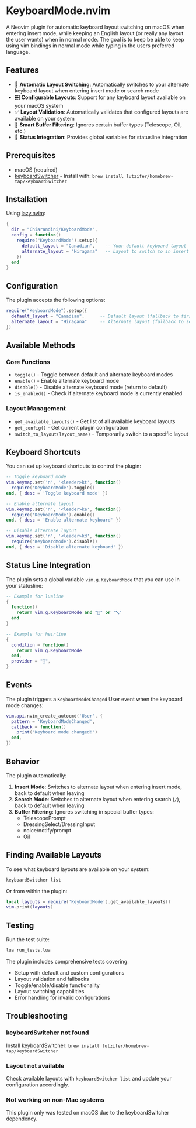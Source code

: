 # KeyboardMode.nvim

A Neovim plugin for automatic keyboard layout switching on macOS when entering insert
mode, while keeping an English layout (or really any layout the user wants) when in normal
mode. The goal is to keep be able to keep using vim bindings in normal mode while typing
in the users preferred language.


## Features

- 🔄 **Automatic Layout Switching**: Automatically switches to your alternate keyboard layout when entering insert mode or search mode
- 🎛️ **Configurable Layouts**: Support for any keyboard layout available on your macOS system
- ✅ **Layout Validation**: Automatically validates that configured layouts are available on your system
- 🚫 **Smart Buffer Filtering**: Ignores certain buffer types (Telescope, Oil, etc.)
- 📡 **Status Integration**: Provides global variables for statusline integration

## Prerequisites

- macOS (required)
- [keyboardSwitcher](https://github.com/lutzifer/homebrew-tap) - Install with: `brew install lutzifer/homebrew-tap/keyboardSwitcher`

## Installation

Using [lazy.nvim](https://github.com/folke/lazy.nvim):

```lua
{
  dir = "Chiarandini/KeyboardMode",
  config = function()
    require("KeyboardMode").setup({
      default_layout = "Canadian",    -- Your default keyboard layout
      alternate_layout = "Hiragana"   -- Layout to switch to in insert mode
    })
  end
}
```

## Configuration

The plugin accepts the following options:

```lua
require("KeyboardMode").setup({
  default_layout = "Canadian",      -- Default layout (fallback to first available)
  alternate_layout = "Hiragana"     -- Alternate layout (fallback to second available)
})
```

## Available Methods

### Core Functions

- `toggle()` - Toggle between default and alternate keyboard modes
- `enable()` - Enable alternate keyboard mode
- `disable()` - Disable alternate keyboard mode (return to default)
- `is_enabled()` - Check if alternate keyboard mode is currently enabled

### Layout Management

- `get_available_layouts()` - Get list of all available keyboard layouts
- `get_config()` - Get current plugin configuration
- `switch_to_layout(layout_name)` - Temporarily switch to a specific layout

## Keyboard Shortcuts

You can set up keyboard shortcuts to control the plugin:

```lua
-- Toggle keyboard mode
vim.keymap.set('n', '<leader>kt', function()
  require('KeyboardMode').toggle()
end, { desc = 'Toggle keyboard mode' })

-- Enable alternate layout
vim.keymap.set('n', '<leader>ke', function()
  require('KeyboardMode').enable()
end, { desc = 'Enable alternate keyboard' })

-- Disable alternate layout
vim.keymap.set('n', '<leader>kd', function()
  require('KeyboardMode').disable()
end, { desc = 'Disable alternate keyboard' })
```

## Status Line Integration

The plugin sets a global variable `vim.g.KeyboardMode` that you can use in your statusline:

```lua
-- Example for lualine
{
  function()
    return vim.g.KeyboardMode and "🌸" or "🔤"
  end
}

-- Example for heirline
{
  condition = function()
    return vim.g.KeyboardMode
  end,
  provider = "🌸",
}
```

## Events

The plugin triggers a `KeyboardModeChanged` User event when the keyboard mode changes:

```lua
vim.api.nvim_create_autocmd('User', {
  pattern = 'KeyboardModeChanged',
  callback = function()
    print('Keyboard mode changed!')
  end,
})
```

## Behavior

The plugin automatically:

1. **Insert Mode**: Switches to alternate layout when entering insert mode, back to default when leaving
2. **Search Mode**: Switches to alternate layout when entering search (`/`), back to default when leaving
3. **Buffer Filtering**: Ignores switching in special buffer types:
   - TelescopePrompt
   - DressingSelect/DressingInput
   - noice/notify/prompt
   - Oil

## Finding Available Layouts

To see what keyboard layouts are available on your system:

```bash
keyboardSwitcher list
```

Or from within the plugin:

```lua
local layouts = require('KeyboardMode').get_available_layouts()
vim.print(layouts)
```

## Testing

Run the test suite:

```bash
lua run_tests.lua
```

The plugin includes comprehensive tests covering:
- Setup with default and custom configurations
- Layout validation and fallbacks
- Toggle/enable/disable functionality
- Layout switching capabilities
- Error handling for invalid configurations

## Troubleshooting

### keyboardSwitcher not found
Install keyboardSwitcher: `brew install lutzifer/homebrew-tap/keyboardSwitcher`

### Layout not available
Check available layouts with `keyboardSwitcher list` and update your configuration accordingly.

### Not working on non-Mac systems
This plugin only was tested on macOS due to the keyboardSwitcher dependency.
